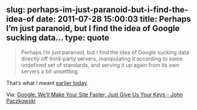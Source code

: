 slug: perhaps-im-just-paranoid-but-i-find-the-idea-of
date: 2011-07-28 15:00:03
title: Perhaps I’m just paranoid, but I find the idea of Google sucking data...
type: quote
---

> Perhaps I’m just paranoid, but I find the idea of Google sucking data directly off third-party servers, manipulating it according to some undefined set of standards, and serving it up again from its own servers a bit unsettling.

That’s what I meant [earlier today](https://twitter.com/#!/wpbasti/status/96533829950513152).

 Via: [Google: We’ll Make Your Site Faster, Just Give Us Your Keys - John Paczkowski](http://allthingsd.com/20110728/google-well-make-your-site-faster-just-give-us-your-keys/)
